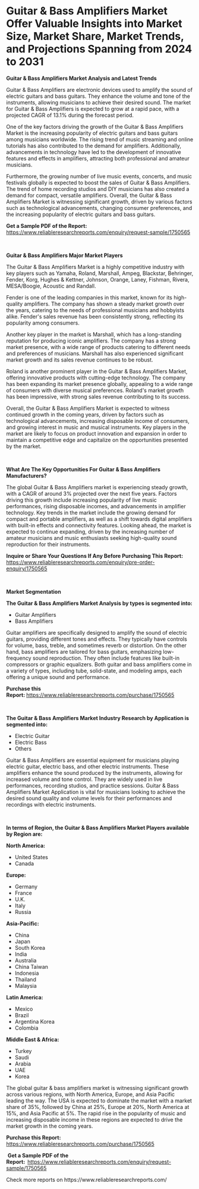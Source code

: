 <p><h1>Guitar & Bass Amplifiers Market Offer Valuable Insights into Market Size, Market Share, Market Trends, and Projections Spanning from 2024 to 2031</h1></p><p><strong>Guitar & Bass Amplifiers Market Analysis and Latest Trends</strong></p>
<p><p>Guitar & Bass Amplifiers are electronic devices used to amplify the sound of electric guitars and bass guitars. They enhance the volume and tone of the instruments, allowing musicians to achieve their desired sound. The market for Guitar & Bass Amplifiers is expected to grow at a rapid pace, with a projected CAGR of 13.1% during the forecast period.</p><p>One of the key factors driving the growth of the Guitar & Bass Amplifiers Market is the increasing popularity of electric guitars and bass guitars among musicians worldwide. The rising trend of music streaming and online tutorials has also contributed to the demand for amplifiers. Additionally, advancements in technology have led to the development of innovative features and effects in amplifiers, attracting both professional and amateur musicians.</p><p>Furthermore, the growing number of live music events, concerts, and music festivals globally is expected to boost the sales of Guitar & Bass Amplifiers. The trend of home recording studios and DIY musicians has also created a demand for compact, versatile amplifiers. Overall, the Guitar & Bass Amplifiers Market is witnessing significant growth, driven by various factors such as technological advancements, changing consumer preferences, and the increasing popularity of electric guitars and bass guitars.</p></p>
<p><strong>Get a Sample PDF of the Report:&nbsp;</strong> <a href="https://www.reliableresearchreports.com/enquiry/request-sample/1750565">https://www.reliableresearchreports.com/enquiry/request-sample/1750565</a></p>
<p>&nbsp;</p>
<p><strong>Guitar & Bass Amplifiers Major Market Players</strong></p>
<p><p>The Guitar & Bass Amplifiers Market is a highly competitive industry with key players such as Yamaha, Roland, Marshall, Ampeg, Blackstar, Behringer, Fender, Korg, Hughes & Kettner, Johnson, Orange, Laney, Fishman, Rivera, MESA/Boogie, Acoustic and Randall. </p><p>Fender is one of the leading companies in this market, known for its high-quality amplifiers. The company has shown a steady market growth over the years, catering to the needs of professional musicians and hobbyists alike. Fender's sales revenue has been consistently strong, reflecting its popularity among consumers.</p><p>Another key player in the market is Marshall, which has a long-standing reputation for producing iconic amplifiers. The company has a strong market presence, with a wide range of products catering to different needs and preferences of musicians. Marshall has also experienced significant market growth and its sales revenue continues to be robust.</p><p>Roland is another prominent player in the Guitar & Bass Amplifiers Market, offering innovative products with cutting-edge technology. The company has been expanding its market presence globally, appealing to a wide range of consumers with diverse musical preferences. Roland's market growth has been impressive, with strong sales revenue contributing to its success.</p><p>Overall, the Guitar & Bass Amplifiers Market is expected to witness continued growth in the coming years, driven by factors such as technological advancements, increasing disposable income of consumers, and growing interest in music and musical instruments. Key players in the market are likely to focus on product innovation and expansion in order to maintain a competitive edge and capitalize on the opportunities presented by the market.</p></p>
<p>&nbsp;</p>
<p><strong>What Are The Key Opportunities For Guitar & Bass Amplifiers Manufacturers?</strong></p>
<p><p>The global Guitar & Bass Amplifiers market is experiencing steady growth, with a CAGR of around 3% projected over the next five years. Factors driving this growth include increasing popularity of live music performances, rising disposable incomes, and advancements in amplifier technology. Key trends in the market include the growing demand for compact and portable amplifiers, as well as a shift towards digital amplifiers with built-in effects and connectivity features. Looking ahead, the market is expected to continue expanding, driven by the increasing number of amateur musicians and music enthusiasts seeking high-quality sound reproduction for their instruments.</p></p>
<p><strong>Inquire or Share Your Questions If Any Before Purchasing This Report:</strong> <a href="https://www.reliableresearchreports.com/enquiry/pre-order-enquiry/1750565">https://www.reliableresearchreports.com/enquiry/pre-order-enquiry/1750565</a></p>
<p>&nbsp;</p>
<p><strong>Market Segmentation</strong></p>
<p><strong>The Guitar & Bass Amplifiers Market Analysis by types is segmented into:</strong></p>
<p><ul><li>Guitar Amplifiers</li><li>Bass Amplifiers</li></ul></p>
<p><p>Guitar amplifiers are specifically designed to amplify the sound of electric guitars, providing different tones and effects. They typically have controls for volume, bass, treble, and sometimes reverb or distortion. On the other hand, bass amplifiers are tailored for bass guitars, emphasizing low-frequency sound reproduction. They often include features like built-in compressors or graphic equalizers. Both guitar and bass amplifiers come in a variety of types, including tube, solid-state, and modeling amps, each offering a unique sound and performance.</p></p>
<p><strong>Purchase this Report:&nbsp;</strong><a href="https://www.reliableresearchreports.com/purchase/1750565">https://www.reliableresearchreports.com/purchase/1750565</a></p>
<p>&nbsp;</p>
<p><strong>The Guitar & Bass Amplifiers Market Industry Research by Application is segmented into:</strong></p>
<p><ul><li>Electric Guitar</li><li>Electric Bass</li><li>Others</li></ul></p>
<p><p>Guitar & Bass Amplifiers are essential equipment for musicians playing electric guitar, electric bass, and other electric instruments. These amplifiers enhance the sound produced by the instruments, allowing for increased volume and tone control. They are widely used in live performances, recording studios, and practice sessions. Guitar & Bass Amplifiers Market Application is vital for musicians looking to achieve the desired sound quality and volume levels for their performances and recordings with electric instruments.</p></p>
<p>&nbsp;</p>
<p><strong>In terms of Region, the Guitar & Bass Amplifiers Market Players available by Region are:</strong></p>
<p>
    <p> <strong> North America: </strong>
        <ul>
            <li>United States</li>
            <li>Canada</li>
        </ul>
        </p> 
    <p> <strong> Europe: </strong>
        <ul>
            <li>Germany</li>
            <li>France</li>
            <li>U.K.</li>
            <li>Italy</li>
            <li>Russia</li>
        </ul>
        </p> 
    <p> <strong> Asia-Pacific: </strong>
        <ul>
            <li>China</li>
            <li>Japan</li>
            <li>South Korea</li>
            <li>India</li>
            <li>Australia</li>
            <li>China Taiwan</li>
            <li>Indonesia</li>
            <li>Thailand</li>
            <li>Malaysia</li>
        </ul>
        </p> 
    <p> <strong> Latin America: </strong>
        <ul>
            <li>Mexico</li>
            <li>Brazil</li>
            <li>Argentina Korea</li>
            <li>Colombia</li>
        </ul>
        </p> 
    <p> <strong> Middle East & Africa: </strong>
        <ul>
            <li>Turkey</li>
            <li>Saudi</li>
            <li>Arabia</li>
            <li>UAE</li>
            <li>Korea</li>
        </ul>
    </p>
    </p>
<p><p>The global guitar & bass amplifiers market is witnessing significant growth across various regions, with North America, Europe, and Asia Pacific leading the way. The USA is expected to dominate the market with a market share of 35%, followed by China at 25%, Europe at 20%, North America at 15%, and Asia Pacific at 5%. The rapid rise in the popularity of music and increasing disposable income in these regions are expected to drive the market growth in the coming years.</p></p>
<p><strong>Purchase this Report: </strong><a href="https://www.reliableresearchreports.com/purchase/1750565">https://www.reliableresearchreports.com/purchase/1750565</a></p>
<p>&nbsp;<strong>Get a Sample PDF of the Report:&nbsp;&nbsp;</strong><a href="https://www.reliableresearchreports.com/enquiry/request-sample/1750565">https://www.reliableresearchreports.com/enquiry/request-sample/1750565</a></p>
<p><strong></strong></p>
<p>Check more reports on https://www.reliableresearchreports.com/</p>